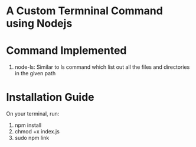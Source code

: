 # A Custom Termninal Command using Nodejs

# Command Implemented

1. node-ls: Similar to ls command which list out all the files and directories in the given path

# Installation Guide

On your terminal, run:

1. npm install
2. chmod +x index.js
3. sudo npm link
